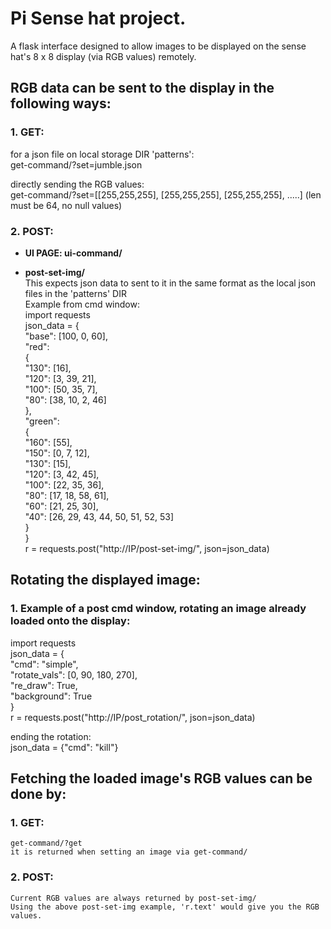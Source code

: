 # Pi Sense hat project.

A flask interface designed to allow images to be displayed on the sense hat's 8 x 8 display (via RGB values) remotely.  

## RGB data can be sent to the display in the following ways:  
  ### 1. GET:  
  
  for a json file on local storage DIR 'patterns':  
  get-command/?set=jumble.json  
  
  directly sending the RGB values:  
  get-command/?set=[[255,255,255], [255,255,255], [255,255,255], .....] (len must be 64, no null values)

  ### 2. POST:  
  
  * **UI PAGE: ui-command/**  
  
  * **post-set-img/**    
  This expects json data to sent to it in the same format as the local json files in the 'patterns' DIR  
  Example from cmd window:  
  import requests  
  json_data = {  
      "base": [100, 0, 60],  
      "red":  
      {  
          "130": [16],  
          "120": [3, 39, 21],  
          "100": [50, 35, 7],  
          "80": [38, 10, 2, 46]  
      },  
      "green":  
      {  
          "160": [55],  
          "150": [0, 7, 12],  
          "130": [15],  
          "120": [3, 42, 45],  
          "100": [22, 35, 36],  
          "80": [17, 18, 58, 61],  
          "60": [21, 25, 30],  
          "40": [26, 29, 43, 44, 50, 51, 52, 53]  
    }  
  }  
  r = requests.post("http://IP/post-set-img/", json=json_data)  
  
## Rotating the displayed image:  
  
 ### 1. Example of a post cmd window, rotating an image already loaded onto the display:  

  import requests  
  json_data = {  
      "cmd": "simple",   
      "rotate_vals": [0, 90, 180, 270],   
      "re_draw": True,  
      "background": True  
    }  
  r = requests.post("http://IP/post_rotation/", json=json_data)  
  
  ending the rotation:  
  json_data = {"cmd": "kill"}  
  
## Fetching the loaded image's RGB values can be done by:  
  
### 1. GET:  
    get-command/?get  
    it is returned when setting an image via get-command/  

### 2. POST:  
    Current RGB values are always returned by post-set-img/  
    Using the above post-set-img example, 'r.text' would give you the RGB values.  
